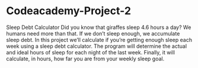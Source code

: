 # Codeacademy-Project-2
Sleep Debt Calculator Did you know that giraffes sleep 4.6 hours a day? We humans need more than that. If we don’t sleep enough, we accumulate sleep debt. In this project we’ll calculate if you’re getting enough sleep each week using a sleep debt calculator.  The program will determine the actual and ideal hours of sleep for each night of the last week.  Finally, it will calculate, in hours, how far you are from your weekly sleep goal.
